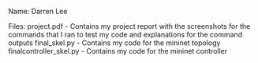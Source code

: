Name: Darren Lee

Files:
project.pdf - Contains my project report with the
screenshots for the commands that I ran to test my code and explanations
for the command outputs
final_skel.py - Contains my code for the mininet topology
finalcontroller_skel.py - Contains my code for the mininet controller
